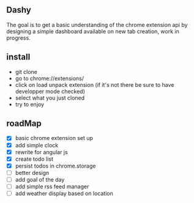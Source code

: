 ## Dashy
The goal is to get a basic understanding of the chrome extension api by designing a simple dashboard
available on new tab creation, work in progress.

## install



* git clone
* go to chrome://extensions/
* click on load unpack extension (if it's not there be sure to have developper mode checked) 
* select what you just cloned
* try to enjoy

## roadMap

- [x] basic chrome extension set up
- [x] add simple clock
- [x] rewrite for angular js
- [x] create todo list
- [x] persist todos in chrome.storage
- [ ] better design
- [ ] add goal of the day
- [ ] add simple rss feed manager
- [ ] add weather display based on location
